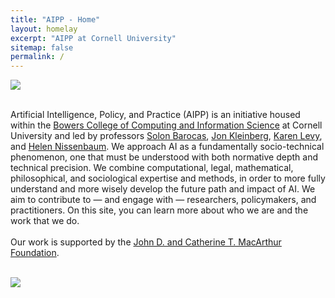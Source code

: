 ```yaml
---
title: "AIPP - Home"
layout: homelay
excerpt: "AIPP at Cornell University"
sitemap: false
permalink: /
---
```


<div class="custom-banner">
  <img class="custom-banner-image img-responsive" src="{{ site.url }}{{ site.baseurl }}/images/banner3.jpg">
</div>

<br>

Artificial Intelligence, Policy, and Practice (AIPP) is an initiative housed within the <a href="https://cis.cornell.edu/">Bowers College of Computing and Information Science</a> at Cornell University and led by professors <a href="http://solon.barocas.org/">Solon Barocas</a>, <a href="http://www.cs.cornell.edu/home/kleinber/">Jon Kleinberg</a>, <a href="http://karen-levy.net/">Karen Levy</a>, and <a href="https://nissenbaum.tech.cornell.edu/">Helen Nissenbaum</a>. We approach AI as a fundamentally socio-technical phenomenon, one that must be understood with both normative depth and technical precision. We combine computational, legal, mathematical, philosophical, and sociological expertise and methods, in order to more fully understand and more wisely develop the future path and impact of AI. We aim to contribute to — and engage with — researchers, policymakers, and practitioners. On this site, you can learn more about who we are and the work that we do.
<br><br>
Our work is supported by the <a href="https://www.macfound.org/">John D. and Catherine T. MacArthur Foundation</a>.
<br><br>

<div class="col-sm-6">
  <img src="{{ site.url }}{{ site.baseurl }}/images/cis.png" class="img-responsive" style="float: left; margin-bottom:20px" />
</div>

<br><br><br><br>

<!--

<figure class="fourth">
  <img src="{{ site.url }}{{ site.baseurl }}/images/logopic/Logo_Leiden.jpg" style="width: 210px">
  <img src="{{ site.url }}{{ site.baseurl }}/images/logopic/Logo_Nanofront.jpg" style="width: 110px">
  <img src="{{ site.url }}{{ site.baseurl }}/images/logopic/Logo_NWO.jpg" style="width: 120px">
  <img src="{{ site.url }}{{ site.baseurl }}/images/logopic/Logo_ERC.jpg" style="width: 110px">
</figure>

-->